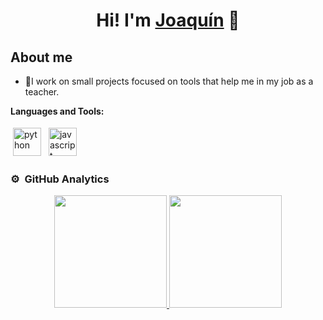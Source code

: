 <div align="center">
  <h1 align="center">Hi! I'm <a href="https://www.linkedin.com/in/joaquincordovapadilla/">Joaquín</a> 👋</h1>
</div>

## About me
- 💼I work on small projects focused on tools that help me in my job as a teacher.

**Languages and Tools:**

<p>
<img src="https://upload.wikimedia.org/wikipedia/commons/c/c3/Python-logo-notext.svg" height="45" style="vertical-align:down; margin:4px" alt="python">
<img src="https://upload.wikimedia.org/wikipedia/commons/9/99/Unofficial_JavaScript_logo_2.svg" height="45" style="vertical-align:down; margin:4px" alt="javascript">
</p>

### ⚙️ &nbsp;GitHub Analytics

<p align="center">
  <a href="https://github.com/JoaCordova/">
    <img height="180em" src="https://github-readme-stats-eight-theta.vercel.app/api?username=joacordova&show_icons=true&theme=algolia&include_all_commits=true&count_private=true">
    <img height="180em" src="https://github-readme-stats-eight-theta.vercel.app/api/top-langs/?username=joacordova&layout=compact&langs_count=8&theme=algolia">
  </a>
</p>
